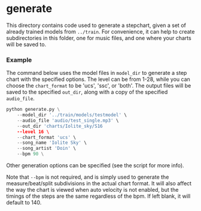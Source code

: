 # generate

This directory contains code used to generate a stepchart, given a set of already 
trained models from `../train`. For convenience, it can help to create subdirectories
in this folder, one for music files, and one where your charts will be saved to.

### Example

The command below uses the model files in `model_dir` to generate a step chart
with the specified options. The level can be from 1-28, while you can choose the 
`chart_format` to be 'ucs', 'ssc', or 'both'. The output files will be saved to the
specified `out_dir`, along with a copy of the specified `audio_file`.

```python
python generate.py \
    --model_dir '../train/models/testmodel' \
    --audio_file 'audio/test_single.mp3' \
    --out_dir 'charts/Iolite_sky/S16
    --level 16 \
    --chart_format 'ucs' \
    --song_name 'Iolite Sky' \
    --song_artist 'Doin' \
    --bpm 90 \
```

Other generation options can be specified (see the script for more info).

Note that `--bpm` is not required, and is simply used to generate the measure/beat/split
subdivisions in the actual chart format. It will also affect the way the chart is viewed
when auto velocity is not enabled, but the timings of the steps are the same regardless of the
bpm. If left blank, it will default to 140.